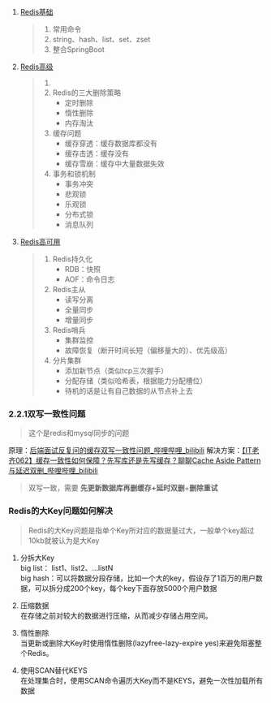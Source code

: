 1. [Redis基础](Redis.md)

   > 1. 常用命令
   > 2. string、hash、list、set、zset
   > 3. 整合SpringBoot

2. [Redis高级](Redis高级.md)

   > 1. 
   > 2. Redis的三大删除策略
   >    - 定时删除
   >    - 惰性删除
   >    - 内存淘汰
   > 3. 缓存问题
   >    - 缓存穿透：缓存数据库都没有
   >    - 缓存击透：缓存没有
   >    - 缓存雪崩：缓存中大量数据失效
   > 4. 事务和锁机制
   >    - 事务冲突
   >    - 悲观锁
   >    - 乐观锁
   >    - 分布式锁
   >    - 消息队列

3. [Redis高可用](../..//Java/微服务框架/分布式/分布式缓存/分布式缓存.md)

   > 1. Redis持久化
   >    - RDB：快照
   >    - AOF：命令日志
   > 2. Redis主从
   >    - 读写分离
   >    - 全量同步
   >    - 增量同步
   > 3. Redis哨兵
   >    - 集群监控
   >    - 故障恢复（断开时间长短（偏移量大的）、优先级高）
   > 4. 分片集群
   >    - 添加新节点（类似tcp三次握手）
   >    - 分配存储（类似哈希表，根据能力分配槽位）
   >    - 待机的话是让有自己数据的从节点补上去

### 2.2.1双写一致性问题
> 这个是redis和mysql同步的问题

原理：[后端面试反复问的缓存双写一致性问题_哔哩哔哩_bilibili](https://www.bilibili.com/video/BV1Jz421e7an/)
解决方案：[【IT老齐062】缓存一致性如何保障？先写库还是先写缓存？聊聊Cache Aside Pattern与延迟双删_哔哩哔哩_bilibili](https://www.bilibili.com/video/BV1aF411e7ur/)
> 双写一致，需要  **先更新数据库再删缓存+延时双删**+**删除重试**

### Redis的大Key问题如何解决
> Redis的大Key问题是指单个Key所对应的数据量过大，一般单个key超过10kb就被认为是大Key
1. 分拆大Key  
big list： list1、list2、...listN  
big hash：可以将数据分段存储，比如一个大的key，假设存了1百万的用户数据，可以拆分成200个key，每个key下面存放5000个用户数据  
  
2. 压缩数据  
在存储之前对较大的数据进行压缩，从而减少存储占用空间。
3. 惰性删除  
当更新或删除大Key时使用惰性删除(lazyfree-lazy-expire yes)来避免阻塞整个Redis。  
4. 使用SCAN替代KEYS  
在处理集合时，使用SCAN命令遍历大Key而不是KEYS，避免一次性加载所有数据